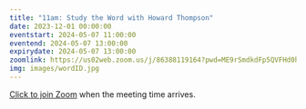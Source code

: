 ```yaml
---
title: "11am: Study the Word with Howard Thompson"
date: 2023-12-01 00:00:00
eventstart: 2024-05-07 11:00:00
eventend: 2024-05-07 13:00:00
expirydate: 2024-05-07 13:00:00
zoomlink: https://us02web.zoom.us/j/86388119164?pwd=ME9rSmdkdFp5QVFHd0hIbDZmNXhRQT09
img: images/wordID.jpg
---
```


[Click to join Zoom](https://us02web.zoom.us/j/86388119164?pwd=ME9rSmdkdFp5QVFHd0hIbDZmNXhRQT09) when the meeting time arrives.
